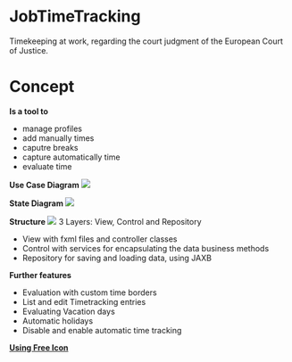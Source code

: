 # JobTimeTracking
Timekeeping at work, regarding the court judgment of the European Court of Justice.

# Concept

**Is a tool to**
       <ul>
          <li>manage profiles</li>
          <li>add manually  times</li>
          <li>caputre breaks</li>
          <li>capture automatically time</li>
          <li>evaluate time</li>
      </ul> 

**Use Case Diagram**
<img src="https://image.prntscr.com/image/am4pn7qARESMg6moEnaaNA.jpg" />  

**State Diagram**
<img src="https://image.prntscr.com/image/Y5JBc5LlQNO0b_AZqb4CRw.jpg" />  

**Structure**
<img src="https://github.com/aschmidt82/JobTimeTracking/blob/FeatureBranch/class%20diagram.png" />
3 Layers: View, Control and Repository

<ul>
       <li>View with fxml files and controller classes</li>
       <li>Control with services for encapsulating the data business methods</li>
       <li>Repository for saving and loading data, using JAXB</li>
</ul>

**Further features**
<ul>
       <li>Evaluation with custom time borders</li>
       <li>List and edit Timetracking entries</li>
       <li>Evaluating Vacation days</li>
       <li>Automatic holidays</li>
       <li>Disable and enable automatic time tracking</li>
</ul>

**[Using Free Icon](https://icons8.de/icons)**
